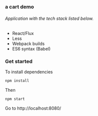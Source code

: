 ### a cart demo
###### Application with the tech stack listed below.

- React/Flux
- Less
- Webpack builds
- ES6 syntax (Babel)

### Get started

To install dependencies

```ruby
npm install
```

Then

```ruby
npm start
```

Go to http://localhost:8080/

